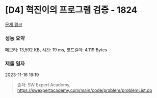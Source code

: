 # [D4] 혁진이의 프로그램 검증 - 1824 

[문제 링크](https://swexpertacademy.com/main/code/problem/problemDetail.do?contestProbId=AV4yLUiKDUoDFAUx) 

### 성능 요약

메모리: 13,592 KB, 시간: 19 ms, 코드길이: 4,119 Bytes

### 제출 일자

2023-11-16 18:19



> 출처: SW Expert Academy, https://swexpertacademy.com/main/code/problem/problemList.do